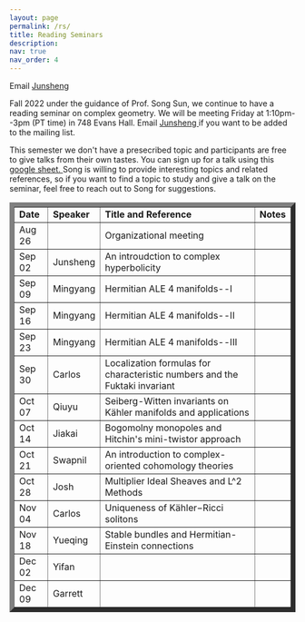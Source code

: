 ```yaml
---
layout: page
permalink: /rs/
title: Reading Seminars
description: 
nav: true
nav_order: 4
---
```


<p>  Email <a href="https://fafaf.html"> Junsheng </a>
<p>Fall 2022 under the guidance of Prof. Song Sun, we continue to have a reading seminar on complex geometry. We will be meeting Friday at 1:10pm--3pm (PT time) in 748 Evans Hall. Email <a href="mailto:jszhang@berkeley.edu"> Junsheng </a> if you want to be added to the mailing list. </p>

<p>This semester we don't have a presecribed topic and participants are free to give talks from their own tastes. You can sign up for a talk using this <a href="https://docs.google.com/spreadsheets/d/1XxCFOiF1b4nFCLuem0fPt7d5ALxDJKVjxgu0Sw6DPUM/edit?usp=sharing"> google sheet. </a> Song is willing to provide interesting topics and related references, so if you want to find a topic to study and give a talk on the seminar, feel free to reach out to Song for suggestions.</p>

<p> <table cellpadding="4" cellspacing="2" border="8">
  
<td align="left"> <b>Date</b></td>
<td>
<b>Speaker</b>
</td>
<td> 
<b>Title and Reference</b>
</td>
<td>
<b>Notes</b>
</td>
<tr>

  
<td align="left"> Aug 26</td>
<td>
<!--name-->
</td>
<td> 
Organizational meeting
</td>
<td>
<!--notes-->
</td>
<tr>  

<td align="left"> Sep 02</td>
<td>
Junsheng
</td>
<td> 
An introudction to complex hyperbolicity
</td>
<td>
<!--notes-->
</td>
<tr>
  
  
<td align="left"> Sep 09</td>
<td>
  Mingyang
</td>
<td> 
Hermitian ALE 4 manifolds--I
</td>
<td>
<!--notes-->
</td>
<tr>

  
  
  
<td align="left"> Sep 16</td>
<td>
Mingyang
</td>
<td> 
Hermitian ALE 4 manifolds--II
</td>
<td>
<!--notes-->
</td>
<tr>


  
  
<td align="left"> Sep 23</td>
<td>
Mingyang
</td>
<td> 
Hermitian ALE 4 manifolds--III
</td>
<td>
<!--notes-->
</td>
<tr>


  
  
<td align="left"> Sep 30</td>
<td>
Carlos
</td>
<td> 
Localization formulas for characteristic numbers and the Fuktaki invariant
</td>
<td>
<!--notes-->
</td>
<tr>


<td align="left"> Oct 07</td>
<td>
Qiuyu
</td>
<td> 
Seiberg-Witten invariants on Kähler manifolds and applications
</td>
<td>
<!--notes-->
</td>
<tr>


  
  <td align="left"> Oct 14</td>
<td>
Jiakai
</td>
<td> 
Bogomolny monopoles and Hitchin's mini-twistor approach
</td>
<td>
<!--notes-->
</td>
<tr>


<td align="left"> Oct 21</td>
<td>
Swapnil
</td>
<td> 
An introduction to complex-oriented cohomology theories 
</td>
<td>
<!--notes-->
</td>
<tr>


<td align="left"> Oct 28</td>
<td>
Josh
</td>
<td> 
Multiplier Ideal Sheaves and L^2 Methods
</td>
<td>
<!--notes-->
</td>
<tr>
  
  
<td align="left"> Nov 04</td>
<td>
Carlos
</td>
<td> 
Uniqueness of Kähler−Ricci solitons
</td>
<td>
<!--notes-->
</td>
<tr>  
  
  
  

  
  
  
<td align="left"> Nov 18</td>
<td>
Yueqing
</td>
<td> 
Stable bundles and Hermitian-Einstein connections
</td>
<td>
<!--notes-->
</td>
<tr>  
  
  
  
  
    
<td align="left"> Dec 02</td>
<td>
Yifan
</td> 
<td>
<!--title-->
</td>
<td>
<!--notes-->
</td>
<tr>  
  
  
  
    
<td align="left"> Dec 09</td>
<td>
Garrett
</td>
<td> 
<!--title-->
</td>
<td>
<!--notes-->
</td>
<tr>  
